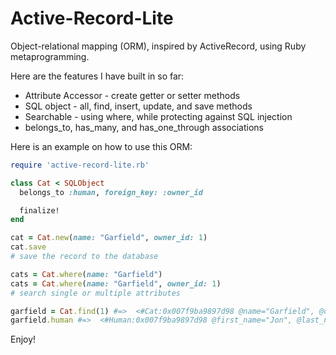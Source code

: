 # Active-Record-Lite

Object-relational mapping (ORM), inspired by ActiveRecord, using Ruby
metaprogramming.

Here are the features I have built in so far:

* Attribute Accessor - create getter or setter methods
* SQL object - all, find, insert, update, and save methods
* Searchable - using where, while protecting against SQL injection
* belongs_to, has_many, and has_one_through associations

Here is an example on how to use this ORM:

```ruby
require 'active-record-lite.rb'

class Cat < SQLObject
  belongs_to :human, foreign_key: :owner_id

  finalize!
end

cat = Cat.new(name: "Garfield", owner_id: 1)
cat.save
# save the record to the database

cats = Cat.where(name: "Garfield")
cats = Cat.where(name: "Garfield", owner_id: 1)
# search single or multiple attributes

garfield = Cat.find(1) #=>  <#Cat:0x007f9ba9897d98 @name="Garfield", @owner_id=1>
garfield.human #=>  <#Human:0x007f9ba9897d98 @first_name="Jon", @last_name="Arbuckle">

```


Enjoy!
